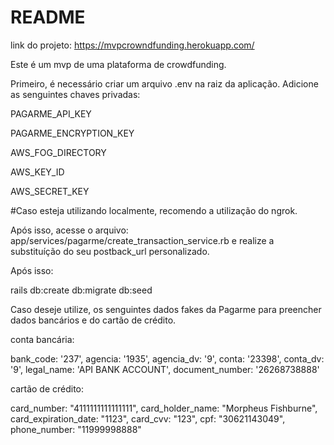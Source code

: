 # README

link do projeto: https://mvpcrowndfunding.herokuapp.com/

Este é um mvp de uma plataforma de crowdfunding.

Primeiro, é necessário criar um arquivo .env na raiz da aplicação.
Adicione as senguintes chaves privadas:

PAGARME_API_KEY

PAGARME_ENCRYPTION_KEY

AWS_FOG_DIRECTORY

AWS_KEY_ID

AWS_SECRET_KEY

#Caso esteja utilizando localmente, recomendo a utilização do ngrok.

Após isso, acesse o arquivo: app/services/pagarme/create_transaction_service.rb
e realize a substituíção do seu postback_url personalizado.

Após isso:

 rails db:create db:migrate db:seed

Caso deseje utilize, os senguintes dados fakes da Pagarme para preencher dados bancários e do cartão de crédito.

conta bancária:

bank_code: '237',
agencia: '1935',
agencia_dv: '9',
conta: '23398',
conta_dv: '9',
legal_name: 'API BANK ACCOUNT',
document_number: '26268738888'

cartão de crédito:

card_number: "4111111111111111",
card_holder_name: "Morpheus Fishburne",
card_expiration_date: "1123",
card_cvv: "123",
cpf: "30621143049",
phone_number: "11999998888"

